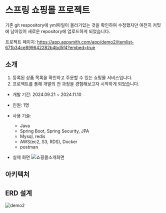# 스프링 쇼핑몰 프로젝트
기존 git respository에 yml파일이 올라가있는 것을 확인하여 수정했지만 여전히 커밋에 남아있어 새로운 repository에 업로드하게 되었습니다.

프로젝트 페이지: https://app.appsmith.com/app/demo2/itemlist-671b34ce899642282b4bd5f4?embed=true

## 소개
1. 등록된 상품 목록을 확인하고 주문할 수 있는 쇼핑몰 서비스입니다.
2. 프로젝트를 통해 개발의 전 과정을 경험해보고자 시작하게 되었습니다.

- 개발 기간: 2024.09.21 ~ 2024.11.10

- 인원: 1명

- 사용 기술: 
  - Java
  - Spring Boot, Spring Security, JPA
  - Mysql, redis
  - AWS(ec2, S3, RDS), Docker
  - postman

- 실제 화면
![쇼핑몰소개화면](https://github.com/user-attachments/assets/a7d7b817-dd67-4aa6-aa9e-250de1b6bf51)



## 아키텍처

## ERD 설계
![demo2](https://github.com/user-attachments/assets/8c1e6a38-0639-44a0-b6e1-f00ed17a4c88)
